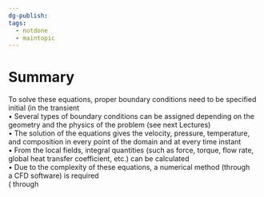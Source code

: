 ```yaml
---
dg-publish: 
tags:
  - notdone
  - maintopic
---
```

# Summary
To solve these equations, proper boundary conditions need to be specified initial (in the transient   
• Several types of boundary conditions can be assigned depending on the   
geometry and the physics of the problem (see next Lectures)   
• The solution of the equations gives the velocity, pressure, temperature,   
and composition in every point of the domain and at every time instant   
• From the local fields, integral quantities (such as force, torque, flow rate,   
global heat transfer coefficient, etc.) can be calculated   
• Due to the complexity of these equations, a numerical method (through   
a CFD software) is required   
( through